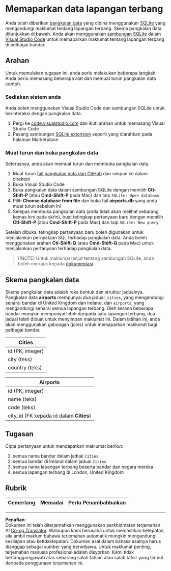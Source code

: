 <!--
CO_OP_TRANSLATOR_METADATA:
{
  "original_hash": "2f2d7693f28e4b2675f275e489dc5aac",
  "translation_date": "2025-08-28T18:14:54+00:00",
  "source_file": "2-Working-With-Data/05-relational-databases/assignment.md",
  "language_code": "ms"
}
-->
# Memaparkan data lapangan terbang

Anda telah diberikan [pangkalan data](https://raw.githubusercontent.com/Microsoft/Data-Science-For-Beginners/main/2-Working-With-Data/05-relational-databases/airports.db) yang dibina menggunakan [SQLite](https://sqlite.org/index.html) yang mengandungi maklumat tentang lapangan terbang. Skema pangkalan data ditunjukkan di bawah. Anda akan menggunakan [sambungan SQLite](https://marketplace.visualstudio.com/items?itemName=alexcvzz.vscode-sqlite&WT.mc_id=academic-77958-bethanycheum) dalam [Visual Studio Code](https://code.visualstudio.com?WT.mc_id=academic-77958-bethanycheum) untuk memaparkan maklumat tentang lapangan terbang di pelbagai bandar.

## Arahan

Untuk memulakan tugasan ini, anda perlu melakukan beberapa langkah. Anda perlu memasang beberapa alat dan memuat turun pangkalan data contoh.

### Sediakan sistem anda

Anda boleh menggunakan Visual Studio Code dan sambungan SQLite untuk berinteraksi dengan pangkalan data.

1. Pergi ke [code.visualstudio.com](https://code.visualstudio.com?WT.mc_id=academic-77958-bethanycheum) dan ikuti arahan untuk memasang Visual Studio Code
1. Pasang sambungan [SQLite extension](https://marketplace.visualstudio.com/items?itemName=alexcvzz.vscode-sqlite&WT.mc_id=academic-77958-bethanycheum) seperti yang diarahkan pada halaman Marketplace

### Muat turun dan buka pangkalan data

Seterusnya, anda akan memuat turun dan membuka pangkalan data.

1. Muat turun [fail pangkalan data dari GitHub](https://raw.githubusercontent.com/Microsoft/Data-Science-For-Beginners/main/2-Working-With-Data/05-relational-databases/airports.db) dan simpan ke dalam direktori
1. Buka Visual Studio Code
1. Buka pangkalan data dalam sambungan SQLite dengan memilih **Ctl-Shift-P** (atau **Cmd-Shift-P** pada Mac) dan taip `SQLite: Open database`
1. Pilih **Choose database from file** dan buka fail **airports.db** yang anda muat turun sebelum ini
1. Selepas membuka pangkalan data (anda tidak akan melihat sebarang kemas kini pada skrin), buat tetingkap pertanyaan baru dengan memilih **Ctl-Shift-P** (atau **Cmd-Shift-P** pada Mac) dan taip `SQLite: New query`

Setelah dibuka, tetingkap pertanyaan baru boleh digunakan untuk menjalankan pernyataan SQL terhadap pangkalan data. Anda boleh menggunakan arahan **Ctl-Shift-Q** (atau **Cmd-Shift-Q** pada Mac) untuk menjalankan pertanyaan terhadap pangkalan data.

> [!NOTE] Untuk maklumat lanjut tentang sambungan SQLite, anda boleh merujuk kepada [dokumentasi](https://marketplace.visualstudio.com/items?itemName=alexcvzz.vscode-sqlite&WT.mc_id=academic-77958-bethanycheum)

## Skema pangkalan data

Skema pangkalan data adalah reka bentuk dan struktur jadualnya. Pangkalan data **airports** mempunyai dua jadual, `cities`, yang mengandungi senarai bandar di United Kingdom dan Ireland, dan `airports`, yang mengandungi senarai semua lapangan terbang. Oleh kerana beberapa bandar mungkin mempunyai lebih daripada satu lapangan terbang, dua jadual telah dibuat untuk menyimpan maklumat ini. Dalam latihan ini, anda akan menggunakan gabungan (joins) untuk memaparkan maklumat bagi pelbagai bandar.

| Cities           |
| ---------------- |
| id (PK, integer) |
| city (teks)      |
| country (teks)   |

| Airports                         |
| -------------------------------- |
| id (PK, integer)                 |
| name (teks)                      |
| code (teks)                      |
| city_id (FK kepada id dalam **Cities**) |

## Tugasan

Cipta pertanyaan untuk mendapatkan maklumat berikut:

1. semua nama bandar dalam jadual `Cities`
1. semua bandar di Ireland dalam jadual `Cities`
1. semua nama lapangan terbang beserta bandar dan negara mereka
1. semua lapangan terbang di London, United Kingdom

## Rubrik

| Cemerlang | Memadai | Perlu Penambahbaikan |
| --------- | -------- | -------------------- |

---

**Penafian**:  
Dokumen ini telah diterjemahkan menggunakan perkhidmatan terjemahan AI [Co-op Translator](https://github.com/Azure/co-op-translator). Walaupun kami berusaha untuk memastikan ketepatan, sila ambil maklum bahawa terjemahan automatik mungkin mengandungi kesilapan atau ketidaktepatan. Dokumen asal dalam bahasa asalnya harus dianggap sebagai sumber yang berwibawa. Untuk maklumat penting, terjemahan manusia profesional adalah disyorkan. Kami tidak bertanggungjawab atas sebarang salah faham atau salah tafsir yang timbul daripada penggunaan terjemahan ini.